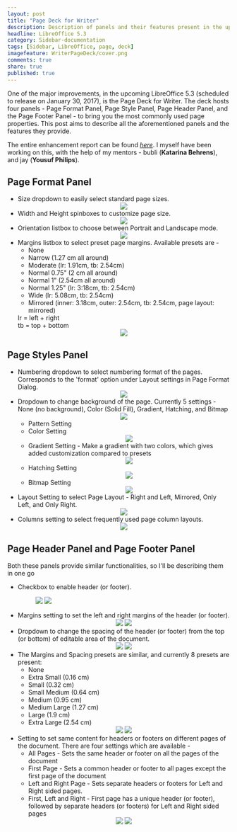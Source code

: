 ```yaml
---
layout: post
title: "Page Deck for Writer"
description: Description of panels and their features present in the upcoming Page Deck for Writer
headline: LibreOffice 5.3
category: Sidebar-documentation
tags: [Sidebar, LibreOffice, page, deck]
imagefeature: WriterPageDeck/cover.png
comments: true
share: true
published: true
---
```

One of the major improvements, in the upcoming LibreOffice 5.3 (scheduled to release on January 30, 2017), is the Page Deck for Writer. The deck hosts four panels - Page Format Panel, Page Style Panel, Page Header Panel, and the Page Footer Panel - to bring you the most commonly used page properties. This post aims to describe all the aforementioned panels and the features they provide.

The entire enhancement report can be found <a href="https://bugs.documentfoundation.org/show_bug.cgi?id=83830" target="_blank">*here*</a>. I myself have been working on this, with the help of my mentors - bubli (**Katarina Behrens**), and jay (**Yousuf Philips**).

<h2>Page Format Panel</h2>
<ul>
    <li>
        Size dropdown to easily select standard page sizes.
        <center><a href="{{ site.url }}/images/WriterPageDeck/format1.png"><img src="{{ site.url }}/images/WriterPageDeck/format1.png"></a></center>
    </li>
    <li>
        Width and Height spinboxes to customize page size.
        <center><a href="{{ site.url }}/images/WriterPageDeck/format2.png"><img src="{{ site.url }}/images/WriterPageDeck/format2.png"></a></center>
    </li>
    <li>
        Orientation listbox to choose between Portrait and Landscape mode.
        <center><a href="{{ site.url }}/images/WriterPageDeck/format3.png"><img src="{{ site.url }}/images/WriterPageDeck/format3.png"></a></center>
    </li>
    <li>
        Margins listbox to select preset page margins. Available presets are - 
        <ul>
            <li>None</li>
            <li>Narrow (1.27 cm all around)</li>
            <li>Moderate (lr: 1.91cm, tb: 2.54cm)</li>
            <li> Normal 0.75" (2 cm all around) </li>
            <li> Normal 1" (2.54cm all around) </li>
            <li> Normal 1.25" (lr: 3:18cm, tb: 2.54cm) </li>
            <li> Wide (lr: 5.08cm, tb: 2.54cm) </li>
            <li> Mirrored (inner: 3.18cm, outer: 2.54cm, tb: 2.54cm, page layout: mirrored)</li>
        </ul>
        lr = left + right
        <br>
        tb = top + bottom
        <center><a href="{{ site.url }}/images/WriterPageDeck/format4.png"><img src="{{ site.url }}/images/WriterPageDeck/format4.png"></a></center>
    </li>
</ul>

<h2>Page Styles Panel</h2>
<ul>
    <li>
        Numbering dropdown to select numbering format of the pages. Corresponds to the 'format' option under Layout settings in Page Format Dialog.
        <center><a href="{{ site.url }}/images/WriterPageDeck/styles1.png"><img src="{{ site.url }}/images/WriterPageDeck/styles1.png"></a></center>
    </li>
    <li>
        Dropdown to change background of the page. Currently 5 settings - None (no background), Color (Solid Fill), Gradient, Hatching, and Bitmap
        <center><a href="{{ site.url }}/images/WriterPageDeck/styles2.png"><img src="{{ site.url }}/images/WriterPageDeck/styles2.png"></a></center>
    <ul>
        <li>
            Pattern Setting
        </li>
        <li>
            Color Setting
                <center><a href="{{ site.url }}/images/WriterPageDeck/styles2a.png"><img src="{{ site.url }}/images/WriterPageDeck/styles2a.png"></a></center>   
        </li>
        <li>
            Gradient Setting - Make a gradient with two colors, which gives added customization compared to presets
                <center><a href="{{ site.url }}/images/WriterPageDeck/styles2b.png"><img src="{{ site.url }}/images/WriterPageDeck/styles2b.png"></a></center>
        </li>
        <li>
            Hatching Setting
                <center><a href="{{ site.url }}/images/WriterPageDeck/styles2c.png"><img src="{{ site.url }}/images/WriterPageDeck/styles2c.png"></a></center>
        </li>
        <li>
            Bitmap Setting
                <center><a href="{{ site.url }}/images/WriterPageDeck/styles2d.png"><img src="{{ site.url }}/images/WriterPageDeck/styles2d.png"></a></center>
        </li>
    </ul>
    </li>
    <li>
        Layout Setting to select Page Layout - Right and Left, Mirrored, Only Left, and Only Right.
        <center><a href="{{ site.url }}/images/WriterPageDeck/styles3.png"><img src="{{ site.url }}/images/WriterPageDeck/styles3.png"></a></center>
    </li>
    <li>
        Columns setting to select frequently used page column layouts.
        <center><a href="{{ site.url }}/images/WriterPageDeck/styles4.png"><img src="{{ site.url }}/images/WriterPageDeck/styles4.png"></a></center>
    </li>
</ul>

<h2>Page Header Panel and Page Footer Panel</h2>
<p>Both these panels provide similar functionalities, so I'll be describing them in one go</p>
<ul>
    <li>
        Checkbox to enable header (or footer).
        <figure class="half">
            <a href="{{ site.url }}/images/WriterPageDeck/hf1a.png"><img src="{{ site.url }}/images/WriterPageDeck/hf1a.png"></a>   
            <a href="{{ site.url }}/images/WriterPageDeck/hf1b.png"><img src="{{ site.url }}/images/WriterPageDeck/hf1b.png"></a>
        </figure>
    </li>
    <li>
        Margins setting to set the left and right margins of the header (or footer).
        <center><a href="{{ site.url }}/images/WriterPageDeck/hf2a.png"><img src="{{ site.url }}/images/WriterPageDeck/hf2a.png"></a>   <a href="{{ site.url }}/images/WriterPageDeck/hf2b.png"><img src="{{ site.url }}/images/WriterPageDeck/hf2b.png"></a></center>
    </li>
    <li>
        Dropdown to change the spacing of the header (or footer) from the top (or bottom) of editable area of the document.
        <center><a href="{{ site.url }}/images/WriterPageDeck/hf2a.png"><img src="{{ site.url }}/images/WriterPageDeck/hf2a.png"></a>   <a href="{{ site.url }}/images/WriterPageDeck/hf2b.png"><img src="{{ site.url }}/images/WriterPageDeck/hf2b.png"></a></center>
    </li>
    <li>
        The Margins and Spacing presets are similar, and currently 8 presets are present:
        <ul>
            <li>None</li>
            <li>Extra Small (0.16 cm)</li>
            <li>Small (0.32 cm)</li>
            <li>Small Medium (0.64 cm)</li>
            <li>Medium (0.95 cm)</li>
            <li>Medium Large (1.27 cm)</li>
            <li>Large (1.9 cm)</li>
            <li>Extra Large (2.54 cm)</li>
        </ul>
        <center><a href="{{ site.url }}/images/WriterPageDeck/hf3a.png"><img src="{{ site.url }}/images/WriterPageDeck/hf3a.png"></a>   <a href="{{ site.url }}/images/WriterPageDeck/hf3b.png"><img src="{{ site.url }}/images/WriterPageDeck/hf3b.png"></a></center>
    </li>
    <li>
        Setting to set same content for headers or footers on different pages of the document. There are four settings which are available -
        <ul>
            <li>All Pages - Sets the same header or footer on all the pages of the document</li>
            <li>First Page - Sets a common header or footer to all pages except the first page of the document</li>
            <li>Left and Right Page - Sets separate headers or footers for Left and Right sided pages.</li>
            <li>First, Left and Right - First page has a unique header (or footer), followed by separate headers (or footers) for Left and Right sided pages</li>
        </ul>
        <center><a href="{{ site.url }}/images/WriterPageDeck/hf4a.png"><img src="{{ site.url }}/images/WriterPageDeck/hf4a.png"></a>   <a href="{{ site.url }}/images/WriterPageDeck/hf4b.png"><img src="{{ site.url }}/images/WriterPageDeck/hf4b.png"></a></center>
    </li>
</ul>
